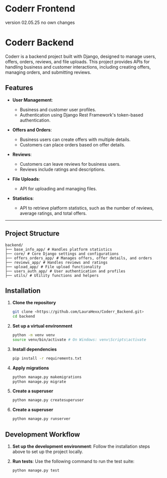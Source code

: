 # Coderr Frontend

version 02.05.25
no own changes

# Coderr Backend

Coderr is a backend project built with Django, designed to manage users, offers, orders, reviews, and file uploads. This project provides APIs for handling business and customer interactions, including creating offers, managing orders, and submitting reviews.

## Features

- **User Management**:

  - Business and customer user profiles.
  - Authentication using Django Rest Framework's token-based authentication.

- **Offers and Orders**:

  - Business users can create offers with multiple details.
  - Customers can place orders based on offer details.

- **Reviews**:

  - Customers can leave reviews for business users.
  - Reviews include ratings and descriptions.

- **File Uploads**:

  - API for uploading and managing files.

- **Statistics**:
  - API to retrieve platform statistics, such as the number of reviews, average ratings, and total offers.

---

## Project Structure

```
backend/
├── base_info_app/ # Handles platform statistics
├── core/ # Core Django settings and configurations
├── offers_orders_app/ # Manages offers, offer details, and orders
├── reviews_app/ # Handles reviews and ratings
├── upload_app/ # File upload functionality
├── users_auth_app/ # User authentication and profiles
├── utils/ # Utility functions and helpers
```

## Installation

1. **Clone the repository**

   ```bash
   git clone <https://github.com/LauraHexx/Coderr_Backend.git>
   cd backend
   ```

2. **Set up a virtual environment**

   ```bash
   python -m venv venv
   source venv/bin/activate # On Windows: venv\Scripts\activate
   ```

3. **Install dependencies**

   ```bash
   pip install -r requirements.txt
   ```

4. **Apply migrations**

   ```bash
   python manage.py makemigrations
   python manage.py migrate
   ```

5. **Create a superuser**

   ```bash
   python manage.py createsuperuser
   ```

6. **Create a superuser**
   ```bash
   python manage.py runserver
   ```

## Development Workflow

1. **Set up the development environment**:
   Follow the installation steps above to set up the project locally.

2. **Run tests**:
   Use the following command to run the test suite:
   ```bash
   python manage.py test
   ```
